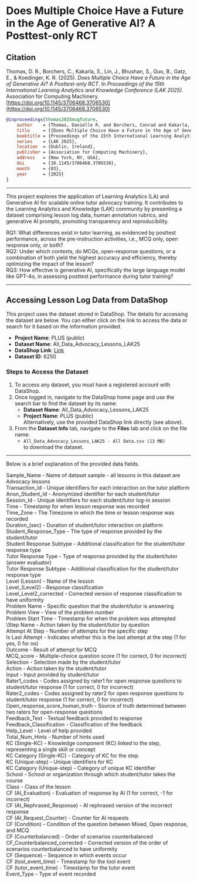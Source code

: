 # Does Multiple Choice Have a Future in the Age of Generative AI? A Posttest-only RCT  

## Citation  

Thomas, D. R., Borchers, C., Kakarla, S., Lin, J., Bhushan, S., Guo, B., Gatz, E., & Koedinger, K. R. (2025). *Does Multiple Choice Have a Future in the Age of Generative AI? A Posttest-only RCT*. In *Proceedings of the 15th International Learning Analytics and Knowledge Conference (LAK 2025)*. Association for Computing Machinery. [https://doi.org/10.1145/3706468.3706530](https://doi.org/10.1145/3706468.3706530)  

```bibtex
@inproceedings{thomas2025mcqfuture,
    author    = {Thomas, Danielle R. and Borchers, Conrad and Kakarla, Sanjit and Lin, Jionghao and Bhushan, Shambhavi and Guo, Boyuan and Gatz, Erin and Koedinger, Kenneth R.},
    title     = {{Does Multiple Choice Have a Future in the Age of Generative AI? A Posttest-only RCT}},
    booktitle = {Proceedings of the 15th International Learning Analytics and Knowledge Conference},
    series    = {LAK 2025},
    location  = {Dublin, Ireland},
    publisher = {Association for Computing Machinery},
    address   = {New York, NY, USA},
    doi       = {10.1145/3706468.3706530},
    month     = {03},
    year      = {2025}
}
```
---
This project explores the application of Learning Analytics (LA) and Generative AI for scalable online tutor advocacy training. It contributes to the Learning Analytics and Knowledge (LAK) community by presenting a dataset comprising lesson log data, human annotation rubrics, and generative AI prompts, promoting transparency and reproducibility.

RQ1: What differences exist in tutor learning, as evidenced by posttest performance, across the pre-instruction activities, i.e., MCQ only, open response only, or both? <br/>
RQ2: Under which contexts, do MCQs, open-response questions, or a combination of both yield the highest accuracy and efficiency, thereby optimizing the impact of the lesson? <br/> 
RQ3: How effective is generative AI, specifically the large language model like GPT-4o, in assessing posttest performance during tutor training?  <br/>

---
## Accessing Lesson Log Data from DataShop  

This project uses the dataset stored in DataShop. The details for accessing the dataset are below. You can either click on the link to access the data or search for it based on the information provided.  

- **Project Name**: PLUS (public)  
- **Dataset Name**: All_Data_Advocacy_Lessons_LAK25  
- **DataShop Link**: [Link](https://pslcdatashop.web.cmu.edu)  
- **Dataset ID**: 6250  

### Steps to Access the Dataset  

1. To access any dataset, you must have a registered account with DataShop.  
2. Once logged in, navigate to the DataShop home page and use the search bar to find the dataset by its name:  
   - **Dataset Name**: All_Data_Advocacy_Lessons_LAK25  
   - **Project Name**: PLUS (public)  
   Alternatively, use the provided DataShop link directly (see above).  
3. From the **Dataset Info** tab, navigate to the **Files** tab and click on the file name:  
   - `All_Data_Advocacy_Lessons_LAK25 - All Data.csv (13 MB)`  
   to download the dataset.  
---

Below is a brief explanation of the provided data fields.

Sample_Name - Name of dataset sample - all lessons in this dataset are Advocacy lessons<br/>
Transaction_Id - Unique identifiers for each interaction on the tutor platform <br/>
Anon_Student_Id - Anonymized identifier for each student/tutor <br/> 
Session_Id - Unique identifiers for each student/tutor log-in session<br/> 
Time - Timestamp for when lesson response was recorded<br/> 
Time_Zone - The Timezone in which the time or lesson response was recorded<br/> 
Duration_(sec) - Duration of student/tutor interaction on platform<br/> 
Student_Response_Type - The type of response provided by the student/tutor<br/> 
Student Response Subtype - Additional classification for the student/tutor response type<br/>
Tutor Response Type - Type of response provided by the student/tutor (answer evaluator)<br/>
Tutor Response Subtype - Additional classification for the student/tutor response type<br/>
Level (Lesson) - Name of the lesson<br/> Level_(Level2) - Response classification<br/>
Level_Level2_corrected - Corrected version of response classification to have uniformity<br/>
Problem Name - Specific question that the student/tutor is answering<br/> 
Problem View - View of the problem number<br/> 
Problem Start Time - Timestamp for when the problem was attempted<br/> \Step Name - Action taken by the student/tutor by question<br/> 
Attempt At Step - Number of attempts for the specific step<br/> 
Is Last Attempt - Indicates whether this is the last attempt at the step (1 for yes, 0 for no)<br/> 
Outcome - Result of attempt for MCQ<br/> 
MCQ_score - Multiple-choice question score (1 for correct, 0 for incorrect)<br/> 
Selection - Selection made by the student/tutor<br/> Action - Action taken by the student/tutor<br/> 
Input - Input provided by student/tutor<br/> 
Rater1_codes - Codes assigned by rater1 for open response questions to student/tutor response (1 for correct, 0 for incorrect)<br/>
Rater2_codes - Codes assigned by rater2 for open response questions to student/tutor response (1 for correct, 0 for incorrect)<br/> 
Open_response_score_human_truth - Source of truth determined between two raters for open-response questions<br/> 
Feedback_Text - Textual feedback provided to response<br/> 
Feedback_Classification - Classification of the feedback<br/> 
Help_Level - Level of help provided<br/> 
Total_Num_Hints - Number of hints used<br/> 
KC (Single-KC) - Knowledge component (KC) linked to the step, representing a single skill or concept<br/> 
KC Category (Single-KC) - Category of KC for the step<br/> 
KC (Unique-step) - Unique identifiers for KC<br/> 
KC Category (Unique-step) - Category of unique KC identifier<br/> 
School - School or organization through which student/tutor takes the course<br/> 
Class - Class of the lesson<br/> CF (AI_Evaluation) - Evaluation of response by AI (1 for correct, -1 for incorrect)<br/> 
CF (AI_Rephrased_Response) - AI rephrased version of the incorrect response<br/> 
CF (AI_Request_Counter) - Counter for AI requests<br/> 
CF (Condition) - Condition of the question between Mixed, Open response, and MCQ<br/> 
CF (Counterbalanced) - Order of scenarios counterbalanced<br/> 
CF_Counterbalanced_corrected - Corrected version of the order of scenarios counterbalanced to have uniformity<br/> 
CF (Sequence) - Sequence in which events occur<br/> 
CF (tool_event_time) - Timestamp for the tool event<br/> 
CF (tutor_event_time) - Timestamp for the tutor event<br/> 
Event_Type - Type of event recorded<br/>

